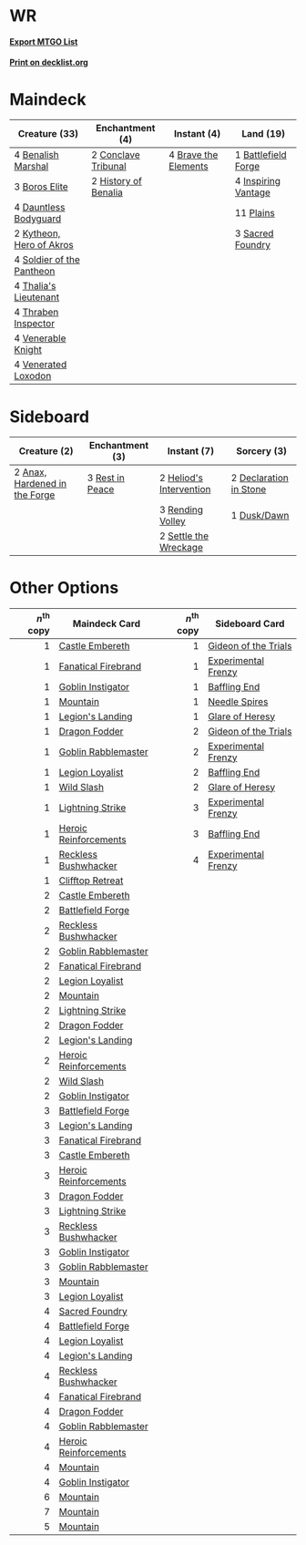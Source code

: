 # WR

#### [Export MTGO List](../collection/WR/WR.txt)
#### [Print on decklist.org](http://decklist.org/?deckmain=1%09Battlefield%20Forge%0A4%09Benalish%20Marshal%0A3%09Boros%20Elite%0A4%09Brave%20the%20Elements%0A2%09Conclave%20Tribunal%0A4%09Dauntless%20Bodyguard%0A2%09History%20of%20Benalia%0A4%09Inspiring%20Vantage%0A2%09Kytheon,%20Hero%20of%20Akros%0A11%09Plains%0A3%09Sacred%20Foundry%0A4%09Soldier%20of%20the%20Pantheon%0A4%09Thalia's%20Lieutenant%0A4%09Thraben%20Inspector%0A4%09Venerable%20Knight%0A4%09Venerated%20Loxodon&deckside=2%09Anax,%20Hardened%20in%20the%20Forge%0A2%09Declaration%20in%20Stone%0A1%09Dusk/Dawn%0A2%09Heliod's%20Intervention%0A3%09Rending%20Volley%0A3%09Rest%20in%20Peace%0A2%09Settle%20the%20Wreckage)
# Maindeck

|                                           Creature (33)                                            |                                        Enchantment (4)                                        |                                          Instant (4)                                          |                                          Land (19)                                           |
|----------------------------------------------------------------------------------------------------|-----------------------------------------------------------------------------------------------|-----------------------------------------------------------------------------------------------|----------------------------------------------------------------------------------------------|
|4 [Benalish Marshal](http://gatherer.wizards.com/Pages/Card/Details.aspx?multiverseid=442894)       |2 [Conclave Tribunal](http://gatherer.wizards.com/Pages/Card/Details.aspx?multiverseid=452756) |4 [Brave the Elements](http://gatherer.wizards.com/Pages/Card/Details.aspx?multiverseid=389450)|1 [Battlefield Forge](http://gatherer.wizards.com/Pages/Card/Details.aspx?multiverseid=129479)|
|3 [Boros Elite](http://gatherer.wizards.com/Pages/Card/Details.aspx?multiverseid=455755)            |2 [History of Benalia](http://gatherer.wizards.com/Pages/Card/Details.aspx?multiverseid=442909)|                                                                                               |4 [Inspiring Vantage](http://gatherer.wizards.com/Pages/Card/Details.aspx?multiverseid=417819)|
|4 [Dauntless Bodyguard](http://gatherer.wizards.com/Pages/Card/Details.aspx?multiverseid=442902)    |                                                                                               |                                                                                               |11 [Plains](http://gatherer.wizards.com/Pages/Card/Details.aspx?multiverseid=439856)          |
|2 [Kytheon, Hero of Akros](http://gatherer.wizards.com/Pages/Card/Details.aspx?multiverseid=398428) |                                                                                               |                                                                                               |3 [Sacred Foundry](http://gatherer.wizards.com/Pages/Card/Details.aspx?multiverseid=405106)   |
|4 [Soldier of the Pantheon](http://gatherer.wizards.com/Pages/Card/Details.aspx?multiverseid=373529)|                                                                                               |                                                                                               |                                                                                              |
|4 [Thalia's Lieutenant](http://gatherer.wizards.com/Pages/Card/Details.aspx?multiverseid=409783)    |                                                                                               |                                                                                               |                                                                                              |
|4 [Thraben Inspector](http://gatherer.wizards.com/Pages/Card/Details.aspx?multiverseid=409784)      |                                                                                               |                                                                                               |                                                                                              |
|4 [Venerable Knight](http://gatherer.wizards.com/Pages/Card/Details.aspx?multiverseid=472997)       |                                                                                               |                                                                                               |                                                                                              |
|4 [Venerated Loxodon](http://gatherer.wizards.com/Pages/Card/Details.aspx?multiverseid=452780)      |                                                                                               |                                                                                               |                                                                                              |


# Sideboard

|                                              Creature (2)                                              |                                     Enchantment (3)                                      |                                           Instant (7)                                            |                                           Sorcery (3)                                           |
|--------------------------------------------------------------------------------------------------------|------------------------------------------------------------------------------------------|--------------------------------------------------------------------------------------------------|-------------------------------------------------------------------------------------------------|
|2 [Anax, Hardened in the Forge](http://gatherer.wizards.com/Pages/Card/Details.aspx?multiverseid=476376)|3 [Rest in Peace](http://gatherer.wizards.com/Pages/Card/Details.aspx?multiverseid=442021)|2 [Heliod's Intervention](http://gatherer.wizards.com/Pages/Card/Details.aspx?multiverseid=476270)|2 [Declaration in Stone](http://gatherer.wizards.com/Pages/Card/Details.aspx?multiverseid=409750)|
|                                                                                                        |                                                                                          |3 [Rending Volley](http://gatherer.wizards.com/Pages/Card/Details.aspx?multiverseid=394663)       |1 [Dusk/Dawn](http://gatherer.wizards.com/Pages/Card/Details.aspx?multiverseid=426912)           |
|                                                                                                        |                                                                                          |2 [Settle the Wreckage](http://gatherer.wizards.com/Pages/Card/Details.aspx?multiverseid=435186)  |                                                                                                 |


# Other Options

|*n*<sup>th</sup> copy|                                         Maindeck Card                                          |*n*<sup>th</sup> copy|                                        Sideboard Card                                         |
|--------------------:|------------------------------------------------------------------------------------------------|--------------------:|-----------------------------------------------------------------------------------------------|
|                    1|[Castle Embereth](http://gatherer.wizards.com/Pages/Card/Details.aspx?multiverseid=473201)      |                    1|[Gideon of the Trials](http://gatherer.wizards.com/Pages/Card/Details.aspx?multiverseid=426716)|
|                    1|[Fanatical Firebrand](http://gatherer.wizards.com/Pages/Card/Details.aspx?multiverseid=439758)  |                    1|[Experimental Frenzy](http://gatherer.wizards.com/Pages/Card/Details.aspx?multiverseid=452849) |
|                    1|[Goblin Instigator](http://gatherer.wizards.com/Pages/Card/Details.aspx?multiverseid=447278)    |                    1|[Baffling End](http://gatherer.wizards.com/Pages/Card/Details.aspx?multiverseid=439658)        |
|                    1|[Mountain](http://gatherer.wizards.com/Pages/Card/Details.aspx?multiverseid=439859)             |                    1|[Needle Spires](http://gatherer.wizards.com/Pages/Card/Details.aspx?multiverseid=407685)       |
|                    1|[Legion's Landing](http://gatherer.wizards.com/Pages/Card/Details.aspx?multiverseid=435173)     |                    1|[Glare of Heresy](http://gatherer.wizards.com/Pages/Card/Details.aspx?multiverseid=373691)     |
|                    1|[Dragon Fodder](http://gatherer.wizards.com/Pages/Card/Details.aspx?multiverseid=174936)        |                    2|[Gideon of the Trials](http://gatherer.wizards.com/Pages/Card/Details.aspx?multiverseid=426716)|
|                    1|[Goblin Rabblemaster](http://gatherer.wizards.com/Pages/Card/Details.aspx?multiverseid=438486)  |                    2|[Experimental Frenzy](http://gatherer.wizards.com/Pages/Card/Details.aspx?multiverseid=452849) |
|                    1|[Legion Loyalist](http://gatherer.wizards.com/Pages/Card/Details.aspx?multiverseid=455759)      |                    2|[Baffling End](http://gatherer.wizards.com/Pages/Card/Details.aspx?multiverseid=439658)        |
|                    1|[Wild Slash](http://gatherer.wizards.com/Pages/Card/Details.aspx?multiverseid=391959)           |                    2|[Glare of Heresy](http://gatherer.wizards.com/Pages/Card/Details.aspx?multiverseid=373691)     |
|                    1|[Lightning Strike](http://gatherer.wizards.com/Pages/Card/Details.aspx?multiverseid=383299)     |                    3|[Experimental Frenzy](http://gatherer.wizards.com/Pages/Card/Details.aspx?multiverseid=452849) |
|                    1|[Heroic Reinforcements](http://gatherer.wizards.com/Pages/Card/Details.aspx?multiverseid=447353)|                    3|[Baffling End](http://gatherer.wizards.com/Pages/Card/Details.aspx?multiverseid=439658)        |
|                    1|[Reckless Bushwhacker](http://gatherer.wizards.com/Pages/Card/Details.aspx?multiverseid=407626) |                    4|[Experimental Frenzy](http://gatherer.wizards.com/Pages/Card/Details.aspx?multiverseid=452849) |
|                    1|[Clifftop Retreat](http://gatherer.wizards.com/Pages/Card/Details.aspx?multiverseid=443127)     |                     |                                                                                               |
|                    2|[Castle Embereth](http://gatherer.wizards.com/Pages/Card/Details.aspx?multiverseid=473201)      |                     |                                                                                               |
|                    2|[Battlefield Forge](http://gatherer.wizards.com/Pages/Card/Details.aspx?multiverseid=129479)    |                     |                                                                                               |
|                    2|[Reckless Bushwhacker](http://gatherer.wizards.com/Pages/Card/Details.aspx?multiverseid=407626) |                     |                                                                                               |
|                    2|[Goblin Rabblemaster](http://gatherer.wizards.com/Pages/Card/Details.aspx?multiverseid=438486)  |                     |                                                                                               |
|                    2|[Fanatical Firebrand](http://gatherer.wizards.com/Pages/Card/Details.aspx?multiverseid=439758)  |                     |                                                                                               |
|                    2|[Legion Loyalist](http://gatherer.wizards.com/Pages/Card/Details.aspx?multiverseid=455759)      |                     |                                                                                               |
|                    2|[Mountain](http://gatherer.wizards.com/Pages/Card/Details.aspx?multiverseid=439859)             |                     |                                                                                               |
|                    2|[Lightning Strike](http://gatherer.wizards.com/Pages/Card/Details.aspx?multiverseid=383299)     |                     |                                                                                               |
|                    2|[Dragon Fodder](http://gatherer.wizards.com/Pages/Card/Details.aspx?multiverseid=174936)        |                     |                                                                                               |
|                    2|[Legion's Landing](http://gatherer.wizards.com/Pages/Card/Details.aspx?multiverseid=435173)     |                     |                                                                                               |
|                    2|[Heroic Reinforcements](http://gatherer.wizards.com/Pages/Card/Details.aspx?multiverseid=447353)|                     |                                                                                               |
|                    2|[Wild Slash](http://gatherer.wizards.com/Pages/Card/Details.aspx?multiverseid=391959)           |                     |                                                                                               |
|                    2|[Goblin Instigator](http://gatherer.wizards.com/Pages/Card/Details.aspx?multiverseid=447278)    |                     |                                                                                               |
|                    3|[Battlefield Forge](http://gatherer.wizards.com/Pages/Card/Details.aspx?multiverseid=129479)    |                     |                                                                                               |
|                    3|[Legion's Landing](http://gatherer.wizards.com/Pages/Card/Details.aspx?multiverseid=435173)     |                     |                                                                                               |
|                    3|[Fanatical Firebrand](http://gatherer.wizards.com/Pages/Card/Details.aspx?multiverseid=439758)  |                     |                                                                                               |
|                    3|[Castle Embereth](http://gatherer.wizards.com/Pages/Card/Details.aspx?multiverseid=473201)      |                     |                                                                                               |
|                    3|[Heroic Reinforcements](http://gatherer.wizards.com/Pages/Card/Details.aspx?multiverseid=447353)|                     |                                                                                               |
|                    3|[Dragon Fodder](http://gatherer.wizards.com/Pages/Card/Details.aspx?multiverseid=174936)        |                     |                                                                                               |
|                    3|[Lightning Strike](http://gatherer.wizards.com/Pages/Card/Details.aspx?multiverseid=383299)     |                     |                                                                                               |
|                    3|[Reckless Bushwhacker](http://gatherer.wizards.com/Pages/Card/Details.aspx?multiverseid=407626) |                     |                                                                                               |
|                    3|[Goblin Instigator](http://gatherer.wizards.com/Pages/Card/Details.aspx?multiverseid=447278)    |                     |                                                                                               |
|                    3|[Goblin Rabblemaster](http://gatherer.wizards.com/Pages/Card/Details.aspx?multiverseid=438486)  |                     |                                                                                               |
|                    3|[Mountain](http://gatherer.wizards.com/Pages/Card/Details.aspx?multiverseid=439859)             |                     |                                                                                               |
|                    3|[Legion Loyalist](http://gatherer.wizards.com/Pages/Card/Details.aspx?multiverseid=455759)      |                     |                                                                                               |
|                    4|[Sacred Foundry](http://gatherer.wizards.com/Pages/Card/Details.aspx?multiverseid=405106)       |                     |                                                                                               |
|                    4|[Battlefield Forge](http://gatherer.wizards.com/Pages/Card/Details.aspx?multiverseid=129479)    |                     |                                                                                               |
|                    4|[Legion Loyalist](http://gatherer.wizards.com/Pages/Card/Details.aspx?multiverseid=455759)      |                     |                                                                                               |
|                    4|[Legion's Landing](http://gatherer.wizards.com/Pages/Card/Details.aspx?multiverseid=435173)     |                     |                                                                                               |
|                    4|[Reckless Bushwhacker](http://gatherer.wizards.com/Pages/Card/Details.aspx?multiverseid=407626) |                     |                                                                                               |
|                    4|[Fanatical Firebrand](http://gatherer.wizards.com/Pages/Card/Details.aspx?multiverseid=439758)  |                     |                                                                                               |
|                    4|[Dragon Fodder](http://gatherer.wizards.com/Pages/Card/Details.aspx?multiverseid=174936)        |                     |                                                                                               |
|                    4|[Goblin Rabblemaster](http://gatherer.wizards.com/Pages/Card/Details.aspx?multiverseid=438486)  |                     |                                                                                               |
|                    4|[Heroic Reinforcements](http://gatherer.wizards.com/Pages/Card/Details.aspx?multiverseid=447353)|                     |                                                                                               |
|                    4|[Mountain](http://gatherer.wizards.com/Pages/Card/Details.aspx?multiverseid=439859)             |                     |                                                                                               |
|                    4|[Goblin Instigator](http://gatherer.wizards.com/Pages/Card/Details.aspx?multiverseid=447278)    |                     |                                                                                               |
|                    6|[Mountain](http://gatherer.wizards.com/Pages/Card/Details.aspx?multiverseid=439859)             |                     |                                                                                               |
|                    7|[Mountain](http://gatherer.wizards.com/Pages/Card/Details.aspx?multiverseid=439859)             |                     |                                                                                               |
|                    5|[Mountain](http://gatherer.wizards.com/Pages/Card/Details.aspx?multiverseid=439859)             |                     |                                                                                               |

